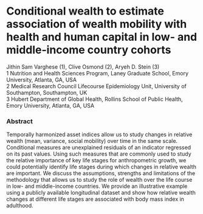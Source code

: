 # Conditional wealth to estimate association of wealth mobility with health and human capital in low- and middle-income country cohorts   

Jithin Sam Varghese (1), Clive Osmond (2), Aryeh D. Stein (3)   
1 Nutrition and Health Sciences Program, Laney Graduate School, Emory University, Atlanta, GA, USA   
2 Medical Research Council Lifecourse Epidemiology Unit, University of Southampton, Southampton, UK   
3 Hubert Department of Global Health, Rollins School of Public Health, Emory University, Atlanta, GA, USA   

### Abstract
Temporally harmonized asset indices allow us to study changes in relative wealth (mean, variance, social mobility) over time in the same scale. Conditional measures are unexplained residuals of an indicator regressed on its past values. Using such measures that are commonly used to study the relative importance of key life stages for anthropometric growth, we could potentially identify life stages during which changes in relative wealth are important. We discuss the assumptions, strengths and limitations of the methodology that allows us to study the role of wealth over the life course in low- and middle-income countries. We provide an illustrative example using a publicly available longitudinal dataset and show how relative wealth changes at different life stages are associated with body mass index in adulthood.    

